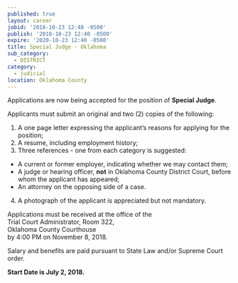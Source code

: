 ```yaml
---
published: true
layout: career
jobid: '2018-10-23 12:40 -0500'
publish: '2018-10-23 12:40 -0500'
expire: '2020-10-23 12:40 -0500'
title: Special Judge - Oklahoma
sub_category:
  - DISTRICT
category:
  - judicial
location: Oklahoma County
---
```

Applications are now being accepted for the position of **Special Judge**. 

Applicants must submit an original and two (2) copies of the following:

1. A one page letter expressing the applicant’s reasons for applying for the position;
2. A resume, including employment history;
3. Three references - one from each category is suggested: 
 - A current or former employer, indicating whether we may contact them;
 - A judge or hearing officer, **not** in Oklahoma County District Court, before whom the applicant has appeared;
 - An attorney on the opposing side of a case.
4. A photograph of the applicant is appreciated but not mandatory. 

Applications must be received at the office of the  
Trial Court Administrator, Room 322,   
Oklahoma County Courthouse  
by 4:00 PM on November 8, 2018.

Salary and benefits are paid pursuant to State Law and/or Supreme Court order.

**Start Date is July 2, 2018.**
